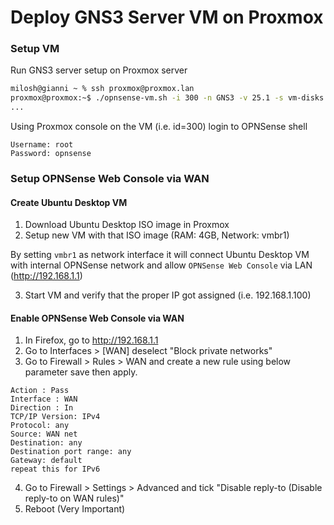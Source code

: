 # Deploy GNS3 Server VM on Proxmox

### Setup VM

Run GNS3 server setup on Proxmox server 

```bash
milosh@gianni ~ % ssh proxmox@proxmox.lan
proxmox@proxmox:~$ ./opnsense-vm.sh -i 300 -n GNS3 -v 25.1 -s vm-disks
...
```

Using Proxmox console on the VM (i.e. id=300) login to OPNSense shell 

```
Username: root  
Password: opnsense
```

### Setup OPNSense Web Console via WAN

#### Create Ubuntu Desktop VM

1. Download Ubuntu Desktop ISO image in Proxmox
2. Setup new VM with that ISO image (RAM: 4GB, Network: vmbr1)

By setting `vmbr1` as network interface it will connect Ubuntu Desktop VM with internal OPNSense network and allow `OPNSense Web Console` via LAN (http://192.168.1.1)

3. Start VM and verify that the proper IP got assigned (i.e. 192.168.1.100)

#### Enable OPNSense Web Console via WAN 

1. In Firefox, go to http://192.168.1.1
2. Go to Interfaces > [WAN] deselect "Block private networks"
3. Go to Firewall > Rules > WAN and create a new rule using below parameter save then apply.

```
Action : Pass
Interface : WAN
Direction : In
TCP/IP Version: IPv4
Protocol: any
Source: WAN net
Destination: any
Destination port range: any
Gateway: default
repeat this for IPv6
```

4. Go to Firewall > Settings > Advanced and tick "Disable reply-to (Disable reply-to on WAN rules)"
5. Reboot (Very Important)
